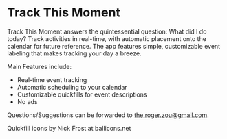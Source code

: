 Track This Moment
===============

Track This Moment answers the quintessential question: What did I do today? Track activities in real-time, with automatic placement onto the calendar for future reference. The app features simple, customizable event labeling that makes tracking your day a breeze.

Main Features include:

- Real-time event tracking
- Automatic scheduling to your calendar
- Customizable quickfills for event descriptions
- No ads

Questions/Suggestions can be forwarded to the.roger.zou@gmail.com.

Quickfill icons by Nick Frost at ballicons.net
